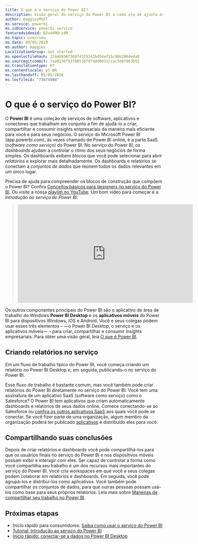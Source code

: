 ```yaml
---
title: O que é o serviço do Power BI?
description: Visão geral do serviço do Power BI e como ele se ajusta às outras partes do Power BI.
author: maggiesMSFT
ms.service: powerbi
ms.subservice: powerbi-service
featuredvideoid: B2vd4MQrz4M
ms.topic: overview
ms.date: 09/05/2019
ms.author: maggies
LocalizationGroup: Get started
ms.openlocfilehash: 22446936f36074379242bd54af15c9bb2864e4a8
ms.sourcegitcommit: 7aa0136f93f88516f97ddd8031ccac5d07863b92
ms.translationtype: HT
ms.contentlocale: pt-BR
ms.lasthandoff: 05/05/2020
ms.locfileid: "73874980"
---
```

# <a name="what-is-the-power-bi-service"></a>O que é o serviço do Power BI?
O **Power BI** é uma coleção de serviços de software, aplicativos e conectores que trabalham em conjunto a fim de ajudá-lo a criar, compartilhar e consumir insights empresariais da maneira mais eficiente para você e para seus negócios. O *serviço* do Microsoft Power BI (app.powerbi.com), às vezes chamado de Power BI online, é a parte SaaS (*software como serviço*) do Power BI. No serviço do Power BI, os *dashboards* ajudam a controlar o ritmo dos seus negócios de forma simples. Os dashboards exibem *blocos* que você pode selecionar para abrir *relatórios* e explorar mais detalhadamente. Os dashboards e relatórios se conectam a *conjuntos de dados* que reúnem todos os dados relevantes em um único lugar. 

Precisa de ajuda para compreender os blocos de construção que compõem o Power BI? Confira [Conceitos básicos para designers no serviço do Power BI](service-basic-concepts.md). Ou visite a nossa [playlist no YouTube](https://www.youtube.com/playlist?list=PL1N57mwBHtN0JFoKSR0n-tBkUJHeMP2cP). Um bom vídeo para começar é a *Introdução ao serviço do Power BI*:

> 
> <iframe width="560" height="315" src="https://www.youtube.com/embed/B2vd4MQrz4M" frameborder="0" allowfullscreen></iframe>
> 

Os outros componentes principais do Power BI são o aplicativo de área de trabalho do Windows **Power BI Desktop** e os **aplicativos móveis** do Power BI para dispositivos Windows, iOS e Android. Você e seus colegas podem usar esses três elementos – &mdash;o Power BI Desktop, o serviço e os aplicativos móveis&mdash; – para criar, compartilhar e consumir insights empresariais. Para obter uma visão geral, leia [O que é Power BI](fundamentals/power-bi-overview.md).

## <a name="creating-reports-in-the-service"></a>Criando relatórios no serviço
Em um fluxo de trabalho típico do Power BI, você começa criando um relatório no Power BI Desktop e, em seguida, publicando-o no serviço do Power BI.  

Esse fluxo de trabalho é bastante comum, mas você também pode criar relatórios do Power BI diretamente no serviço do Power BI. Você tem uma assinatura de um aplicativo SaaS (software como serviço) como o Salesforce? O Power BI tem aplicativos que criam automaticamente dashboards e relatórios de seus dados online. Comece conectando-se ao Salesforce ou [confira os outros aplicativos SaaS](service-get-data.md) aos quais você pode se conectar. Se você fizer parte de uma organização, algum membro da organização poderá ter publicado [aplicativos](service-create-distribute-apps.md) e distribuído eles para você.

## <a name="sharing-your-findings"></a>Compartilhando suas conclusões 

Depois de criar relatórios e dashboards você pode compartilhá-los para que os usuários finais no serviço do Power BI e nos dispositivos móveis possam exibir e interagir com eles. Ser capaz de controlar a forma como você compartilha seu trabalho é um dos recursos mais importantes do serviço do Power BI. Você cria workspaces em que você e seus colegas podem colaborar em relatórios e dashboards. Em seguida, você pode agrupá-los e distribuí-los como aplicativos. Você também pode compartilhar os conjuntos de dados, para que outras pessoas possam usá-los como base para seus próprios relatórios. Leia mais sobre [Maneiras de compartilhar seu trabalho no Power BI](service-how-to-collaborate-distribute-dashboards-reports.md).

## <a name="next-steps"></a>Próximas etapas
- Início rápido para consumidores: [Saiba como usar o serviço do Power BI](consumer/end-user-experience.md)   
- [Tutorial: Introdução ao serviço do Power BI](service-get-started.md)
- [Início rápido: conectar-se a dados no Power BI Desktop](desktop-quickstart-connect-to-data.md)

